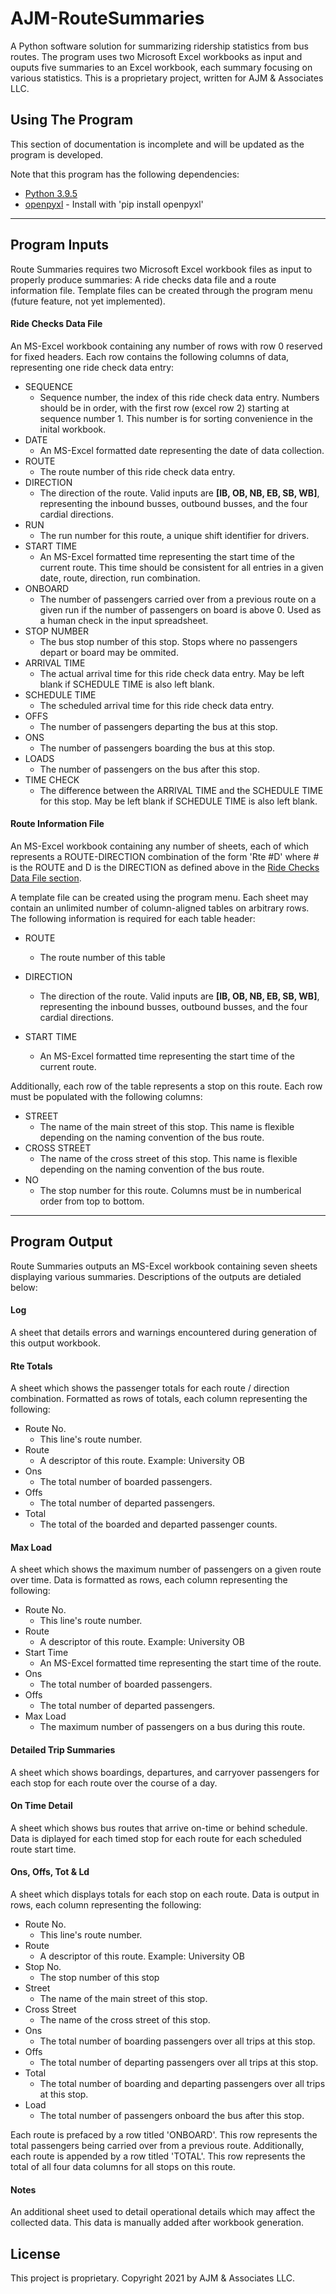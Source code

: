 # AJM-RouteSummaries

A Python software solution for summarizing ridership statistics from bus routes. The program uses two Microsoft Excel workbooks as input and ouputs five summaries to an Excel workbook, each summary focusing on various statistics. This is a proprietary project, written for AJM & Associates LLC.

## Using The Program
This section of documentation is incomplete and will be updated as the program is developed.

Note that this program has the following dependencies:
* [Python 3.9.5](https://www.python.org/downloads/release/python-395/)
* [openpyxl](https://openpyxl.readthedocs.io/en/stable/) - Install with 'pip install openpyxl'

---

## Program Inputs
Route Summaries requires two Microsoft Excel workbook files as input to properly produce summaries: A ride checks data file and a route information file. Template files can be created through the program menu (future feature, not yet implemented).

#### Ride Checks Data File
An MS-Excel workbook containing any number of rows with row 0 reserved for fixed headers. Each row contains the following columns of data, representing one ride check data entry:
* SEQUENCE
    * Sequence number, the index of this ride check data entry. Numbers should be in order, with the first row (excel row 2) starting at sequence number 1. This number is for sorting convenience in the inital workbook.
* DATE
    * An MS-Excel formatted date representing the date of data collection.
* ROUTE
    * The route number of this ride check data entry.
* DIRECTION
    * The direction of the route. Valid inputs are **[IB, OB, NB, EB, SB, WB]**, representing the inbound busses, outbound busses, and the four cardial directions.
* RUN
    * The run number for this route, a unique shift identifier for drivers.
* START TIME
    * An MS-Excel formatted time representing the start time of the current route. This time should be consistent for all entries in a  given date, route, direction, run combination.
* ONBOARD
    * The number of passengers carried over from a previous route on a given run if the number of passengers on board is above 0. Used as a human check in the input spreadsheet. 
* STOP NUMBER
    * The bus stop number of this stop. Stops where no passengers depart or board may be ommited.
* ARRIVAL TIME
    * The actual arrival time for this ride check data entry. May be left blank if SCHEDULE TIME is also left blank.
* SCHEDULE TIME
    * The scheduled arrival time for this ride check data entry.
* OFFS
    * The number of passengers departing the bus at this stop.
* ONS
    * The number of passengers boarding the bus at this stop.
* LOADS
    * The number of passengers on the bus after this stop.
* TIME CHECK
    * The difference between the ARRIVAL TIME and the SCHEDULE TIME for this stop. May be left blank if SCHEDULE TIME is also left blank.

#### Route Information File
An MS-Excel workbook containing any number of sheets, each of which represents a ROUTE-DIRECTION combination of the form 'Rte #D' where # is the ROUTE and D is the DIRECTION as defined above in the [Ride Checks Data File section](https://github.com/qcjames53/AJM-RouteSummaries#ride-checks-data-file).

A template file can be created using the program menu. Each sheet may contain an unlimited number of column-aligned tables on arbitrary rows. The following information is required for each table header:

* ROUTE
    * The route number of this table

* DIRECTION
    * The direction of the route. Valid inputs are **[IB, OB, NB, EB, SB, WB]**, representing the inbound busses, outbound busses, and the four cardial directions. 
* START TIME
    * An MS-Excel formatted time representing the start time of the current route.

Additionally, each row of the table represents a stop on this route. Each row must be populated with the following columns:

* STREET
    * The name of the main street of this stop. This name is flexible depending on the naming convention of the bus route.
* CROSS STREET
    * The name of the cross street of this stop. This name is flexible depending on the naming convention of the bus route.
* NO
    * The stop number for this route. Columns must be in numberical order from top to bottom.

---

## Program Output
Route Summaries outputs an MS-Excel workbook containing seven sheets displaying various summaries. Descriptions of the outputs are detialed below:

#### Log
A sheet that details errors and warnings encountered during generation of this output workbook.

#### Rte Totals
A sheet which shows the passenger totals for each route / direction combination. Formatted as rows of totals, each column representing the following:
* Route No.
    * This line's route number.
* Route
    * A descriptor of this route. Example: University OB
* Ons
    * The total number of boarded passengers.
* Offs
    * The total number of departed passengers.
* Total
    * The total of the boarded and departed passenger counts.

#### Max Load
A sheet which shows the maximum number of passengers on a given route over time. Data is formatted as rows, each column representing the following:
* Route No.
    * This line's route number.
* Route
    * A descriptor of this route. Example: University OB
* Start Time
    * An MS-Excel formatted time representing the start time of the route.
* Ons
    * The total number of boarded passengers.
* Offs
    * The total number of departed passengers.
* Max Load
    * The maximum number of passengers on a bus during this route.

#### Detailed Trip Summaries
A sheet which shows boardings, departures, and carryover passengers for each stop for each route over the course of a day.

#### On Time Detail
A sheet which shows bus routes that arrive on-time or behind schedule. Data is diplayed for each timed stop for each route for each scheduled route start time.

#### Ons, Offs, Tot & Ld
A sheet which displays totals for each stop on each route. Data is output in rows, each column representing the following:
* Route No.
    * This line's route number.
* Route
    * A descriptor of this route. Example: University OB
* Stop No.
    * The stop number of this stop
* Street
    * The name of the main street of this stop.
* Cross Street
    * The name of the cross street of this stop.
* Ons
    * The total number of boarding passengers over all trips at this stop.
* Offs
    * The total number of departing passengers over all trips at this stop.
* Total
    * The total number of boarding and departing passengers over all trips at this stop.
* Load
    * The total number of passengers onboard the bus after this stop.

Each route is prefaced by a row titled 'ONBOARD'. This row represents the total passengers being carried over from a previous route. Additionally, each route is appended by a row titled 'TOTAL'. This row represents the total of all four data columns for all stops on this route.

#### Notes
An additional sheet used to detail operational details which may affect the collected data. This data is manually added after workbook generation.

## License
This project is proprietary. Copyright 2021 by AJM & Associates LLC.